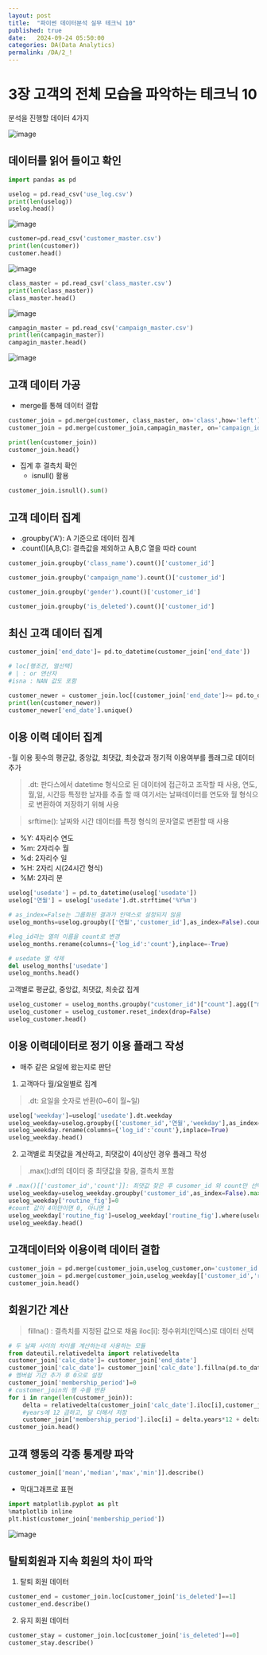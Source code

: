 ```yaml
---
layout: post
title:  "파이썬 데이터분석 실무 테크닉 10"
published: true
date:   2024-09-24 05:50:00
categories: DA(Data Analytics)
permalink: /DA/2_!
---
```


# 3장 고객의 전체 모습을 파악하는 테크닉 10

분석을 진행할 데이터 4가지

![image](https://github.com/user-attachments/assets/368bf7c4-b949-4b9b-89c7-d542f12ff538)

## 데이터를 읽어 들이고 확인

```python
import pandas as pd

uselog = pd.read_csv('use_log.csv')
print(len(uselog))
uselog.head()

```
![image](https://github.com/user-attachments/assets/af969012-792c-4a83-9078-d2b81b3bb0e1)

```python
customer=pd.read_csv('customer_master.csv')
print(len(customer))
customer.head()
```
![image](https://github.com/user-attachments/assets/a90bf819-eb65-4d63-9d9b-86382c2ad2d3)

```python
class_master = pd.read_csv('class_master.csv')
print(len(class_master))
class_master.head()
```
![image](https://github.com/user-attachments/assets/c5b1f5ea-24e9-4786-856b-f97324670e65)

```python
campagin_master = pd.read_csv('campaign_master.csv')
print(len(campagin_master))
campagin_master.head()
```

![image](https://github.com/user-attachments/assets/c042b5d2-77d2-48f2-b61c-0e66066a70c1)

## 고객 데이터 가공
- merge를 통해 데이터 결합

```python
customer_join = pd.merge(customer, class_master, on='class',how='left')
customer_join = pd.merge(customer_join,campagin_master, on='campaign_id',how='left')

print(len(customer_join))
customer_join.head()
```

- 집계 후 결측치 확인
    - isnull() 활용
```python
customer_join.isnull().sum()
```

## 고객 데이터 집계
- .groupby('A'): A 기준으로 데이터 집계
- .count()[A,B,C]: 결측값을 제외하고 A,B,C 열을 따라 count

```python
customer_join.groupby('class_name').count()['customer_id']

customer_join.groupby('campaign_name').count()['customer_id']

customer_join.groupby('gender').count()['customer_id']

customer_join.groupby('is_deleted').count()['customer_id']
```
## 최신 고객 데이터 집계


```python
customer_join['end_date']= pd.to_datetime(customer_join['end_date'])

# loc[행조건, 열선택]
# | : or 연산자
#isna : NAN 값도 포함

customer_newer = customer_join.loc[(customer_join['end_date']>= pd.to_datetime('20190331'))|(customer_join['end_date'].isna())]
print(len(customer_newer))
customer_newer['end_date'].unique()
```

## 이용 이력 데이터 집계
-월 이용 횟수의 평균값, 중앙값, 최댓값, 최솟값과 정기적 이용여부를 플래그로 데이터 추가

>.dt: 판다스에서 datetime 형식으로 된 데이터에 접근하고 조작할 때 사용, 연도, 월,일, 시간등 특정한 날자를 추출 할 때
>여기서는 날짜데이터를 연도와 월 형식으로 변환하여 저장하기 위해 사용

>srftime(): 날짜와 시간 데이터를 특정 형식의 문자열로 변환할 때 사용
- %Y: 4자리수 연도
- %m: 2자리수 월
- %d: 2자리수 일
- %H: 2자리 시(24시간 형식)
- %M: 2자리 분


```python
uselog['usedate'] = pd.to_datetime(uselog['usedate'])
uselog['연월'] = uselog['usedate'].dt.strftime('%Y%m')

# as_index=False는 그룹화된 결과가 인덱스로 설정되지 않음
uselog_months=uselog.groupby(['연월','customer_id'],as_index=False).count()

#log_id라는 열의 이름을 count로 변경
uselog_months.rename(columns={'log_id':'count'},inplace=-True)

# usedate 열 삭제
del uselog_months['usedate']
uselog_months.head()

```

고객별로 평균값, 중앙값, 최댓값, 최솟값 집계
```python
uselog_customer = uselog_months.groupby("customer_id")["count"].agg(["mean", "median", "max", "min" ])
uselog_customer = uselog_customer.reset_index(drop=False)
uselog_customer.head()
```

## 이용 이력데이터로 정기 이용 플래그 작성

- 매주 같은 요일에 왔는지로 판단

1. 고객마다 월/요일별로 집계
> .dt: 요일을 숫자로 반환(0~6이 월~일)
``` python
uselog['weekday']=uselog['usedate'].dt.weekday
uselog_weekday=uselog.groupby(['customer_id','연월','weekday'],as_index=False).count()[['customer_id','연월','weekday','log_id']]
uselog_weekday.rename(columns={'log_id':'count'},inplace=True)
uselog_weekday.head()
```
2. 고객별로 최댓값을 계산하고, 최댓값이 4이상인 경우 플래그 작성

> .max():df의 데이터 중 최댓값을 찾음, 결측치 포함
```python
# .max()[['customer_id','count']]: 최댓값 찾은 후 cusomer_id 와 count만 선택
uselog_weekday=uselog_weekday.groupby('customer_id',as_index=False).max()[['customer_id','count']]
uselog_weekday['routine_fig']=0
#count 값이 4미만이면 0, 아니면 1
uselog_weekday['routine_fig']=uselog_weekday['routine_fig'].where(uselog_weekday['count']<4,1)
uselog_weekday.head()
```

## 고객데이터와 이용이력 데이터 결합

```python
customer_join = pd.merge(customer_join,uselog_customer,on='customer_id',how='left')
customer_join = pd.merge(customer_join,uselog_weekday[['customer_id','routine_fig']],on='customer_id',how='left')
customer_join.head()
```

## 회원기간 계산

> fillna() : 결측치를 지정된 값으로 채움
> iloc[i]: 정수위치(인덱스)로 데이터 선택

```python
# 두 날짜 사이의 차이를 계산하는데 사용하는 모듈
from dateutil.relativedelta import relativedelta
customer_join['calc_date']= customer_join['end_date']
customer_join['calc_date']= customer_join['calc_date'].fillna(pd.to_datetime('20190430'))
# 멤버쉽 기간 추가 후 0으로 설정
customer_join['membership_period']=0
# customer_join의 행 수를 반환
for i in range(len(customer_join)):
    delta = relativedelta(customer_join['calc_date'].iloc[i],customer_join['start_date'].iloc[i])
    #years에 12 곱하고, 달 더해서 저장
    customer_join['membership_period'].iloc[i] = delta.years*12 + delta.months
customer_join.head()
```

## 고객 행동의 각종 통계량 파악
```python
customer_join[['mean','median','max','min']].describe()
```

- 막대그래프로 표현 
```python
import matplotlib.pyplot as plt
%matplotlib inline
plt.hist(customer_join['membership_period'])
```
![image](https://github.com/user-attachments/assets/28875fc8-72f7-4954-8704-1a7260458bd3)

## 탈퇴회원과 지속 회원의 차이 파악

1. 탈퇴 회원 데이터

```python
customer_end = customer_join.loc[customer_join['is_deleted']==1]
customer_end.describe()
```

2. 유지 회원 데이터

```python
customer_stay = customer_join.loc[customer_join['is_deleted']==0]
customer_stay.describe()
```